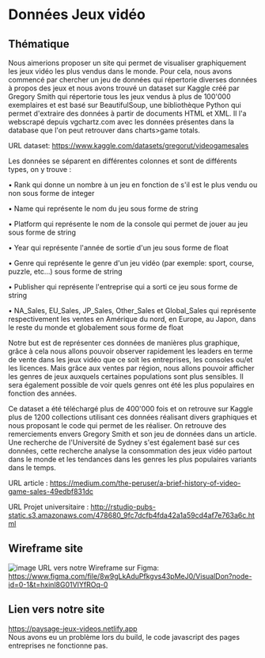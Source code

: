 # Données Jeux vidéo

## Thématique

Nous aimerions proposer un site qui permet de visualiser graphiquement les jeux vidéo les plus vendus dans le monde. Pour cela, nous avons commencé par chercher un jeu de données qui répertorie diverses données à propos des jeux et nous avons trouvé un dataset sur Kaggle créé par Gregory Smith qui répertorie tous les jeux vendus à plus de 100'000 exemplaires et est basé sur BeautifulSoup, une bibliothèque Python qui permet d'extraire des données à partir de documents HTML et XML. Il l'a webscrapé depuis vgchartz.com avec les données présentes dans la database que l'on peut retrouver dans charts>game totals.

URL dataset: https://www.kaggle.com/datasets/gregorut/videogamesales

Les données se séparent en différentes colonnes et sont de différents types, on y trouve :

• Rank qui donne un nombre à un jeu en fonction de s'il est le plus vendu ou non sous forme de integer

• Name qui représente le nom du jeu sous forme de string

• Platform qui représente le nom de la console qui permet de jouer au jeu sous forme de string

• Year qui représente l'année de sortie d'un jeu sous forme de float

• Genre qui représente le genre d'un jeu vidéo (par exemple: sport, course, puzzle, etc…) sous forme de string

• Publisher qui représente l'entreprise qui a sorti ce jeu sous forme de string

• NA_Sales, EU_Sales, JP_Sales, Other_Sales et Global_Sales qui représente respectivement les ventes en Amérique du nord, en Europe, au Japon, dans le reste du monde et globalement sous forme de float

Notre but est de représenter ces données de manières plus graphique, grâce à cela nous allons pouvoir observer rapidement les leaders en terme de vente dans les jeux vidéo que ce soit les entreprises, les consoles ou/et les licences. Mais grâce aux ventes par région, nous allons pouvoir afficher les genres de jeux auxquels certaines populations sont plus sensibles. Il sera également possible de voir quels genres ont été les plus populaires en fonction des années.

Ce dataset a été téléchargé plus de 400'000 fois et on retrouve sur Kaggle plus de 1200 collections utilisant ces données réalisant divers graphiques et nous proposant le code qui permet de les réaliser. On retrouve des remerciements envers Gregory Smith et son jeu de données dans un article. Une recherche de l'Université de Sydney s'est également basé sur ces données, cette recherche analyse la consommation des jeux vidéo partout dans le monde et les tendances dans les genres les plus populaires variants dans le temps.

URL article : https://medium.com/the-peruser/a-brief-history-of-video-game-sales-49edbf831dc

URL Projet universitaire : http://rstudio-pubs-static.s3.amazonaws.com/478680_9fc7dcfb4fda42a1a59cd4af7e763a6c.html

## Wireframe site

![image](https://user-images.githubusercontent.com/114148852/225654802-4e027602-dca5-40df-bd69-34eec9daeddc.png)
URL vers notre Wireframe sur Figma: https://www.figma.com/file/8w9gLkAduPfkgvs43pMeJ0/VisualDon?node-id=0-1&t=hxinl8G01VIYfROq-0

## Lien vers notre site

https://paysage-jeux-videos.netlify.app <br/>
Nous avons eu un problème lors du build, le code javascript des pages entreprises ne fonctionne pas.
